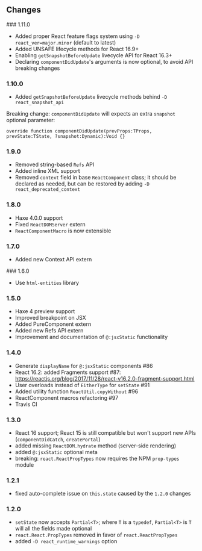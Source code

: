 ## Changes

### 1.11.0

- Added proper React feature flags system using `-D react_ver=major.minor` (default to latest)
- Added UNSAFE lifecycle methods for React 16.9+
- Enabling `getSnapshotBeforeUpdate` livecycle API for React 16.3+
- Declaring `componentDidUpdate`'s arguments is now optional, to avoid API breaking changes

### 1.10.0

- Added `getSnapshotBeforeUpdate` livecycle methods behind `-D react_snapshot_api`

Breaking change: `componentDidUpdate` will expects an extra `snapshot` optional parameter:
```
override function componentDidUpdate(prevProps:TProps, prevState:TState, ?snapshot:Dynamic):Void {}
```

### 1.9.0

- Removed string-based `Refs` API
- Added inline XML support
- Removed `context` field in base `ReactComponent` class;
it should be declared as needed, but can be restored by adding `-D react_deprecated_context`

### 1.8.0

- Haxe 4.0.0 support
- Fixed `ReactDOMServer` extern
- `ReactComponentMacro` is now extensible

### 1.7.0

- Added new Context API extern

### 1.6.0

- Use `html-entities` library

### 1.5.0

- Haxe 4 preview support
- Improved breakpoint on JSX
- Added PureComponent extern
- Added new Refs API extern
- Improvement and documentation of `@:jsxStatic` functionality

### 1.4.0

- Generate `displayName` for `@:jsxStatic` components #86
- React 16.2: added Fragments support #87: https://reactjs.org/blog/2017/11/28/react-v16.2.0-fragment-support.html
- User overloads instead of `EitherType` for `setState` #91
- Added utility function `ReactUtil.copyWithout` #96
- ReactComponent macros refactoring #97
- Travis CI

### 1.3.0

- React 16 support; React 15 is still compatible but won't support new APIs (`componentDidCatch`, `createPortal`)
- added missing `ReactDOM.hydrate` method (server-side rendering)
- added `@:jsxStatic` optional meta
- breaking: `react.ReactPropTypes` now requires the NPM `prop-types` module

### 1.2.1

- fixed auto-complete issue on `this.state` caused by the `1.2.0` changes

### 1.2.0

- `setState` now accepts `Partial<T>`; where `T` is a `typedef`, `Partial<T>` is `T` will all the fields made optional
- `react.React.PropTypes` removed in favor of `react.ReactPropTypes`
- added `-D react_runtime_warnings` option
